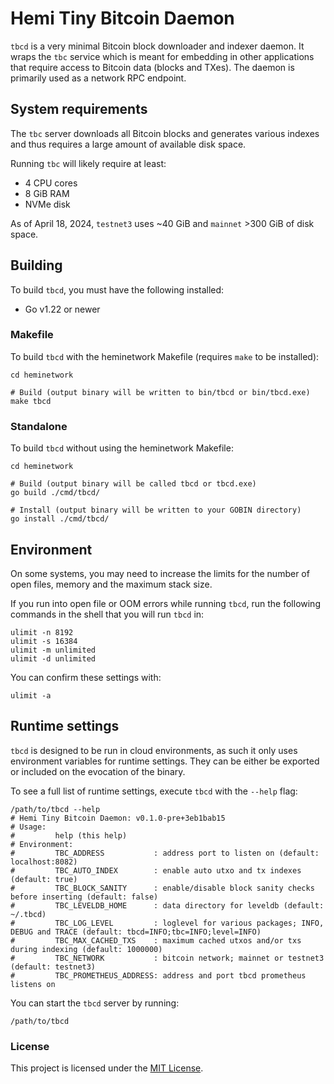# Hemi Tiny Bitcoin Daemon

`tbcd` is a very minimal Bitcoin block downloader and indexer daemon. It wraps the `tbc` service which is meant for
embedding in other applications that require access to Bitcoin data (blocks and TXes). The daemon is primarily used as a
network RPC endpoint.

## System requirements

The `tbc` server downloads all Bitcoin blocks and generates various indexes and thus requires a large amount of
available disk space.

Running `tbc` will likely require at least:
 - 4 CPU cores
 - 8 GiB RAM
 - NVMe disk

As of April 18, 2024, `testnet3` uses ~40 GiB and `mainnet` >300 GiB of disk space. <!-- XXX: add exact number here -->

## Building

To build `tbcd`, you must have the following installed:
 - Go v1.22 or newer

### Makefile

To build `tbcd` with the heminetwork Makefile (requires `make` to be installed):

```shell
cd heminetwork

# Build (output binary will be written to bin/tbcd or bin/tbcd.exe)
make tbcd
```

### Standalone

To build `tbcd` without using the heminetwork Makefile:

```shell
cd heminetwork

# Build (output binary will be called tbcd or tbcd.exe)
go build ./cmd/tbcd/

# Install (output binary will be written to your GOBIN directory)
go install ./cmd/tbcd/
```

## Environment

On some systems, you may need to increase the limits for the number of open files, memory and the maximum stack size.

If you run into open file or OOM errors while running `tbcd`, run the following commands in the shell that you will
run `tbcd` in:

```shell
ulimit -n 8192
ulimit -s 16384
ulimit -m unlimited
ulimit -d unlimited
```

You can confirm these settings with:

```shell
ulimit -a
```

## Runtime settings

`tbcd` is designed to be run in cloud environments, as such it only uses environment variables for runtime settings.
They can be either be exported or included on the evocation of the binary.

To see a full list of runtime settings, execute `tbcd` with the `--help` flag:

```shell
/path/to/tbcd --help
# Hemi Tiny Bitcoin Daemon: v0.1.0-pre+3eb1bab15
# Usage:
#         help (this help)
# Environment:
#         TBC_ADDRESS           : address port to listen on (default: localhost:8082)
#         TBC_AUTO_INDEX        : enable auto utxo and tx indexes (default: true)
#         TBC_BLOCK_SANITY      : enable/disable block sanity checks before inserting (default: false)
#         TBC_LEVELDB_HOME      : data directory for leveldb (default: ~/.tbcd)
#         TBC_LOG_LEVEL         : loglevel for various packages; INFO, DEBUG and TRACE (default: tbcd=INFO;tbc=INFO;level=INFO)
#         TBC_MAX_CACHED_TXS    : maximum cached utxos and/or txs during indexing (default: 1000000)
#         TBC_NETWORK           : bitcoin network; mainnet or testnet3 (default: testnet3)
#         TBC_PROMETHEUS_ADDRESS: address and port tbcd prometheus listens on
```

You can start the `tbcd` server by running:

```shell
/path/to/tbcd
```

### License

This project is licensed under the [MIT License](../../LICENSE).
